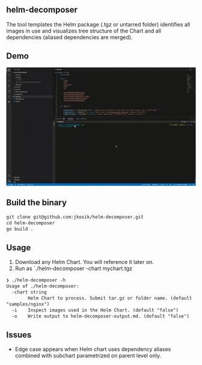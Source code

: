 ## helm-decomposer
The tool templates the Helm package (.tgz or untarred folder) identifies all images in use and visualizes tree structure of the Chart and all dependencies (aliased dependencies are merged).

## Demo
![](readme.gif)

## Build the binary
```
git clone git@github.com:jkosik/helm-decomposer.git
cd helm-decomposer
go build .
```

## Usage
1. Download any Helm Chart. You will reference it later on.
2. Run as `./helm-decomposer -chart mychart.tgz
```
❯ ./helm-decomposer -h
Usage of ./helm-decomposer:
  -chart string
        Helm Chart to process. Submit tar.gz or folder name. (default "samples/nginx")
  -i    Inspect images used in the Helm Chart. (default "false")
  -o    Write output to helm-decomposer-output.md. (default "false")
```

## Issues
- Edge case appears when Helm chart uses dependency aliases combined with subchart parametrized on parent level only.


